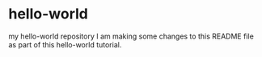 # hello-world
my hello-world repository
I am making some changes to this README file as part of this hello-world tutorial.  
